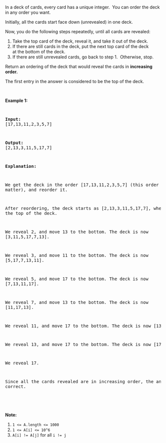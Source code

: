 In a deck of cards, every card has a unique integer.&nbsp; You can order the deck in&nbsp;any order you want.

Initially, all the cards start face down (unrevealed) in one deck.

Now, you do the following steps repeatedly, until all cards are revealed:

1.   Take the top card of the deck, reveal it, and take it out of the deck.
2.   If there are still cards in the deck, put the next top card of the deck at&nbsp;the bottom of the deck.
3.   If there are still unrevealed cards, go back to step 1.&nbsp; Otherwise, stop.

Return an ordering of the deck that would reveal the cards&nbsp;in __increasing order.__

The first entry in the answer is considered to be the top of the deck.

&nbsp;

<div>
<p><strong>Example 1:</strong></p>
<pre>
<strong>Input: </strong><span id="example-input-1-1">[17,13,11,2,3,5,7]</span>
<strong>Output: </strong><span id="example-output-1">[2,13,3,11,5,17,7]</span>
<strong>Explanation: </strong>
We get the deck in the order [17,13,11,2,3,5,7] (this order doesn't matter), and reorder it.
After reordering, the deck starts as [2,13,3,11,5,17,7], where 2 is the top of the deck.
We reveal 2, and move 13 to the bottom.  The deck is now [3,11,5,17,7,13].
We reveal 3, and move 11 to the bottom.  The deck is now [5,17,7,13,11].
We reveal 5, and move 17 to the bottom.  The deck is now [7,13,11,17].
We reveal 7, and move 13 to the bottom.  The deck is now [11,17,13].
We reveal 11, and move 17 to the bottom.  The deck is now [13,17].
We reveal 13, and move 17 to the bottom.  The deck is now [17].
We reveal 17.
Since all the cards revealed are in increasing order, the answer is correct.
</pre>
<div>
<p>&nbsp;</p>
<p><strong>Note:</strong></p>
<ol>
<li><code>1 &lt;= A.length &lt;= 1000</code></li>
<li><code>1 &lt;= A[i] &lt;= 10^6</code></li>
<li><code>A[i] != A[j]</code>&nbsp;for all&nbsp;<code>i != j</code></li>
</ol>
</div>
</div>